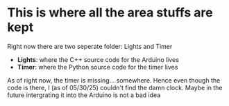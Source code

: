 # This is where all the area stuffs are kept
Right now there are two seperate folder: Lights and Timer
* **Lights**: where the C++ source code for the Arduino lives
* **Timer**: where the Python source code for the timer lives

As of right now, the timer is missing... somewhere. Hence even though the code is there, I (as of 05/30/25) couldn't find the damn clock. Maybe in the future intergrating it into the Arduino is not a bad idea
